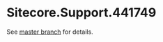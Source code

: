 # Sitecore.Support.441749

See [master branch](https://github.com/sitecoresupport/Sitecore.Support.441749) for details.